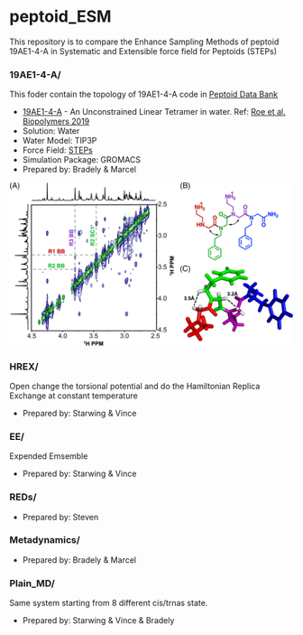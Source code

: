 # peptoid_ESM
This repository is to compare the Enhance Sampling Methods of peptoid 19AE1-4-A in Systematic and Extensible force field for Peptoids (STEPs)

### 19AE1-4-A/
This foder contain the topology of 19AE1-4-A code in [Peptoid Data Bank](https://databank.peptoids.org/)
* [19AE1-4-A](https://databank.peptoids.org/peptoid/19AE1-4-A) - An Unconstrained Linear Tetramer in water.  Ref: [Roe et al. Biopolymers 2019](https://doi.org/10.1002/bip.23267)
* Solution: Water
* Water Model: TIP3P
* Force Field: [STEPs](https://pubs.acs.org/doi/10.1021/acs.jpcb.3c01424)
* Simulation Package: GROMACS
* Prepared by: Bradely & Marcel

![19AE1-4-A](./19AE1-4-A.jpg)

### HREX/
Open change the torsional potential and do the Hamiltonian Replica Exchange at constant temperature
* Prepared by: Starwing & Vince 

### EE/
Expended Emsemble
* Prepared by: Starwing & Vince

### REDs/

* Prepared by: Steven

### Metadynamics/

* Prepared by: Bradely & Marcel

### Plain_MD/

Same system starting from 8 different cis/trnas state. 
* Prepared by: Starwing & Vince & Bradely
